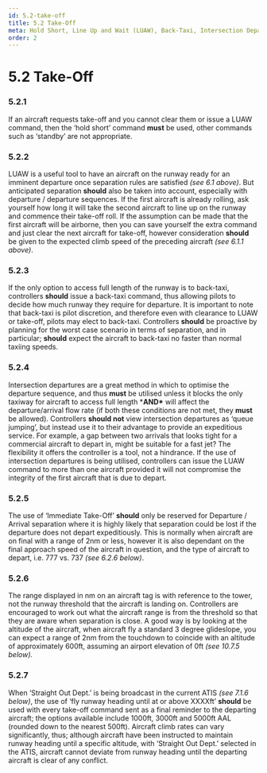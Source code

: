 ```yaml
---
id: 5.2-take-off
title: 5.2 Take-Off
meta: Hold Short, Line Up and Wait (LUAW), Back-Taxi, Intersection Departures and Take-Off rules when operating a tower facility within Infinite Flight.
order: 2
---
```


# 5.2  Take-Off

 

### 5.2.1    

If an aircraft requests take-off and you cannot clear them or issue a LUAW command, then the ‘hold short’ command **must** be used, other commands such as ‘standby’ are not appropriate.



### 5.2.2    

LUAW is a useful tool to have an aircraft on the runway ready for an imminent departure once separation rules are satisfied *(see 6.1 above)*. But anticipated separation **should** also be taken into account, especially with departure / departure sequences. If the first aircraft is already rolling, ask yourself how long it will take the second aircraft to line up on the runway and commence their take-off roll. If the assumption can be made that the first aircraft will be airborne, then you can save yourself the extra command and just clear the next aircraft for take-off, however consideration **should** be given to the expected climb speed of the preceding aircraft *(see 6.1.1 above)*. 



### 5.2.3    

If the only option to access full length of the runway is to back-taxi, controllers **should** issue a back-taxi command, thus allowing pilots to decide how much runway they require for departure. It is important to note that back-taxi is pilot discretion, and therefore even with clearance to LUAW or take-off, pilots may elect to back-taxi. Controllers **should** be proactive by planning for the worst case scenario in terms of separation, and in particular; **should** expect the aircraft to back-taxi no faster than normal taxiing speeds. 



### 5.2.4    

Intersection departures are a great method in which to optimise the departure sequence, and thus **must** be utilised unless it blocks the only taxiway for aircraft to access full length ***AND\*** will affect the departure/arrival flow rate (if both these conditions are not met, they **must** be allowed). Controllers **should not** view intersection departures as ‘queue jumping’, but instead use it to their advantage to provide an expeditious service. For example, a gap between two arrivals that looks tight for a commercial aircraft to depart in, might be suitable for a fast jet? The flexibility it offers the controller is a tool, not a hindrance. If the use of intersection departures is being utilised, controllers can issue the LUAW command to more than one aircraft provided it will not compromise the integrity of the first aircraft that is due to depart.



### 5.2.5    

The use of ‘Immediate Take-Off’ **should** only be reserved for Departure / Arrival separation where it is highly likely that separation could be lost if the departure does not depart expeditiously. This is normally when aircraft are on final with a range of 2nm or less, however it is also dependant on the final approach speed of the aircraft in question, and the type of aircraft to depart, i.e. 777 vs. 737 *(see 6.2.6 below)*.



### 5.2.6    

The range displayed in nm on an aircraft tag is with reference to the tower, not the runway threshold that the aircraft is landing on. Controllers are encouraged to work out what the aircraft range is from the threshold so that they are aware when separation is close. A good way is by looking at the altitude of the aircraft, when aircraft fly a standard 3 degree glideslope, you can expect a range of 2nm from the touchdown to coincide with an altitude of approximately 600ft, assuming an airport elevation of 0ft *(see 10.7.5 below).*



### 5.2.7    

When ‘Straight Out Dept.’ is being broadcast in the current ATIS *(see 7.1.6 below)*, the use of ‘fly runway heading until at or above XXXXft’ **should** be used with every take-off command sent as a final reminder to the departing aircraft; the options available include 1000ft, 3000ft and 5000ft AAL (rounded down to the nearest 500ft). Aircraft climb rates can vary significantly, thus; although aircraft have been instructed to maintain runway heading until a specific altitude, with ‘Straight Out Dept.’ selected in the ATIS, aircraft cannot deviate from runway heading until the departing aircraft is clear of any conflict.

 